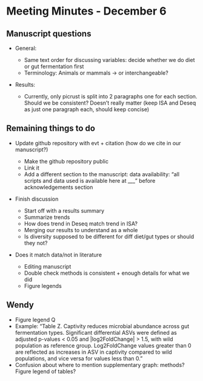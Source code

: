 # Meeting Minutes - December 6

## Manuscript questions 
* General:
  * Same text order for discussing variables: decide whether we do diet or gut fermentation first 
  * Terminology: Animals or mammals → or interchangeable?

* Results:
  * Currently, only picrust is split into 2 paragraphs one for each section. Should we be consistent?
Doesn’t really matter (keep ISA and Deseq as just one paragraph each, should keep concise)

## Remaining things to do 
* Update github repository with evt + citation (how do we cite in our manuscript?) 
  * Make the github repository public
  * Link it
  * Add a different section to the manuscript: data availability: “all scripts and data used is available here at  ___” before acknowledgements section

* Finish discussion 
  * Start off with a results summary
  * Summarize trends
  * How does trend in Deseq match trend in ISA?
  * Merging our results to understand as a whole 
  * Is diversity supposed to be different for diff diet/gut types or should they not?
* Does it match data/not in literature
  * Editing manuscript 
  * Double check methods is consistent + enough details for what we did 
  * Figure legends

## Wendy
* Figure legend Q
* Example: “Table Z. Captivity reduces microbial abundance across gut fermentation types. Significant differential ASVs were defined as adjusted p-values < 0.05 and |log2FoldChange| > 1.5, with wild population as reference group. Log2FoldChange values greater than 0 are reflected as increases in ASV in captivity compared to wild populations, and vice versa for values less than 0.”
* Confusion about where to mention supplementary graph: methods? Figure legend of tables?

